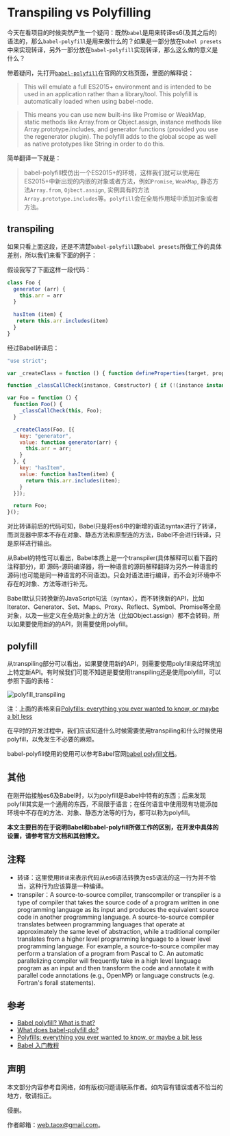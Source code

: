 # Transpiling vs Polyfilling

今天在看项目的时候突然产生一个疑问：既然`babel`是用来转译es6(及其之后的)语法的，那么`babel-polyfill`是用来做什么的？如果是一部分放在`babel presets`中来实现转译，另外一部分放在`babel-polyfill`实现转译，那么这么做的意义是什么？

带着疑问，先打开[`babel-polyfill`](https://babeljs.io/docs/usage/polyfill)在官网的文档页面，里面的解释说：

> This will emulate a full ES2015+ environment and is intended to be used in an application rather than a library/tool. This polyfill is automatically loaded when using babel-node.

> This means you can use new built-ins like Promise or WeakMap, static methods like Array.from or Object.assign, instance methods like Array.prototype.includes, and generator functions (provided you use the regenerator plugin). The polyfill adds to the global scope as well as native prototypes like String in order to do this.

简单翻译一下就是：

> babel-polyfill模仿出一个ES2015+的环境，这样我们就可以使用在ES2015+中新出现的内嵌的对象或者方法，例如`Promise`, `WeakMap`, 静态方法`Array.from`, `Ojbect.assign`, 实例具有的方法`Array.prototype.includes`等。`polyfill`会在全局作用域中添加对象或者方法。

## transpiling

如果只看上面这段，还是不清楚`babel-polyfill`跟`babel presets`所做工作的具体差别，所以我们来看下面的例子：

假设我写了下面这样一段代码：

```javascript
class Foo {
  generator (arr) {
    this.arr = arr
  }
  
  hasItem (item) {
   return this.arr.includes(item) 
  }
}
```
经过Babel转译后：

```javascript
"use strict";

var _createClass = function () { function defineProperties(target, props) { for (var i = 0; i < props.length; i++) { var descriptor = props[i]; descriptor.enumerable = descriptor.enumerable || false; descriptor.configurable = true; if ("value" in descriptor) descriptor.writable = true; Object.defineProperty(target, descriptor.key, descriptor); } } return function (Constructor, protoProps, staticProps) { if (protoProps) defineProperties(Constructor.prototype, protoProps); if (staticProps) defineProperties(Constructor, staticProps); return Constructor; }; }();

function _classCallCheck(instance, Constructor) { if (!(instance instanceof Constructor)) { throw new TypeError("Cannot call a class as a function"); } }

var Foo = function () {
  function Foo() {
    _classCallCheck(this, Foo);
  }

  _createClass(Foo, [{
    key: "generator",
    value: function generator(arr) {
      this.arr = arr;
    }
  }, {
    key: "hasItem",
    value: function hasItem(item) {
      return this.arr.includes(item);
    }
  }]);

  return Foo;
}();
```

对比转译前后的代码可知，Babel只是将es6中的新增的语法syntax进行了转译，而浏览器中原本不存在对象、静态方法和原型连的方法，Babel不会进行转译，只是原样进行输出。

从Babel的特性可以看出，Babel本质上是一个transpiler(具体解释可以看下面的注释部分)，即 源码-源码编译器，将一种语言的源码解释翻译为另外一种语言的源码(也可能是同一种语言的不同语法)。只会对语法进行编译，而不会对环境中不存在的对象、方法等进行补充。

Babel默认只转换新的JavaScript句法（syntax），而不转换新的API，比如Iterator、Generator、Set、Maps、Proxy、Reflect、Symbol、Promise等全局对象，以及一些定义在全局对象上的方法（比如Object.assign）都不会转码，所以如果要使用新的的API，则需要使用polyfill。

## polyfill

从transpiling部分可以看出，如果要使用新的API，则需要使用polyfill来给环境加上特定新API。有时候我们可能不知道是要使用transpiling还是使用polyfill，可以参照下面的表格：

![polyfill_transpiling](https://cdn-images-1.medium.com/max/1600/1*zACTklx4k3MvtLI1B2XGtg.png)

注：上面的表格来自[Polyfills: everything you ever wanted to know, or maybe a bit less](https://hackernoon.com/polyfills-everything-you-ever-wanted-to-know-or-maybe-a-bit-less-7c8de164e423)

在平时的开发过程中，我们应该知道什么时候需要使用transpiling和什么时候使用polyfill，以免发生不必要的麻烦。

babel-polyfill使用的使用可以参考Babel官网[babel polyfill文档](https://babeljs.io/docs/usage/polyfill/)。

## 其他

在刚开始接触es6及Babel时，以为polyfill是Babel中特有的东西；后来发现polyfill其实是一个通用的东西，不局限于语言；在任何语言中使用现有功能添加环境中不存在的方法、对象、静态方法等的行为，都可以称为polyfill。

**本文主要目的在于说明Babel和babel-polyfill所做工作的区别，在开发中具体的设置，请参考官方文档和其他博文。**

## 注释
* 转译：这里使用`转译`来表示代码从es6语法转换为es5语法的这一行为并不恰当，这种行为应该算是一种编译。
* transpiler：A source-to-source compiler, transcompiler or transpiler is a type of compiler that takes the source code of a program written in one programming language as its input and produces the equivalent source code in another programming language. A source-to-source compiler translates between programming languages that operate at approximately the same level of abstraction, while a traditional compiler translates from a higher level programming language to a lower level programming language. For example, a source-to-source compiler may perform a translation of a program from Pascal to C. An automatic parallelizing compiler will frequently take in a high level language program as an input and then transform the code and annotate it with parallel code annotations (e.g., OpenMP) or language constructs (e.g. Fortran's forall statements).

## 参考

* [Babel polyfill? What is that?](https://stackoverflow.com/questions/31122193/babel-polyfill-what-is-that)
* [What does babel-polyfill do?](https://www.quora.com/What-does-babel-polyfill-do)
* [Polyfills: everything you ever wanted to know, or maybe a bit less](https://hackernoon.com/polyfills-everything-you-ever-wanted-to-know-or-maybe-a-bit-less-7c8de164e423)
* [Babel 入门教程](http://www.ruanyifeng.com/blog/2016/01/babel.html)

## 声明

本文部分内容参考自网络，如有版权问题请联系作者。如内容有错误或者不恰当的地方，敬请指正。

侵删。

作者邮箱：web.taox@gmail.com。